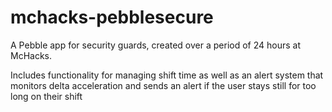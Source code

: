 # mchacks-pebblesecure
A Pebble app for security guards, created over a period of 24 hours at McHacks.

Includes functionality for managing shift time as well as an alert system that monitors delta acceleration and sends an alert if the user stays still for too long on their shift
